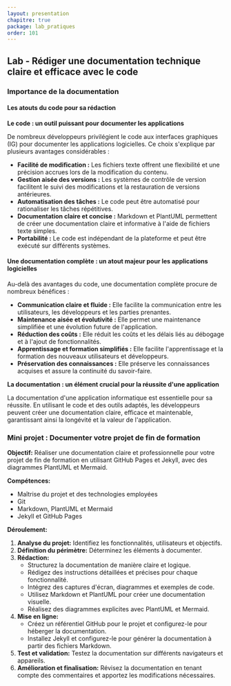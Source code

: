 ```yaml
---
layout: presentation
chapitre: true
package: lab_pratiques
order: 101
---
```


## Lab - Rédiger une documentation technique claire et efficace avec le code

### Importance de la documentation 

#### Les atouts du code pour sa rédaction

**Le code : un outil puissant pour documenter les applications**

De nombreux développeurs privilégient le code aux interfaces graphiques (IG) pour documenter les applications logicielles. Ce choix s'explique par plusieurs avantages considérables :

* **Facilité de modification :** Les fichiers texte offrent une flexibilité et une précision accrues lors de la modification du contenu.
* **Gestion aisée des versions :** Les systèmes de contrôle de version facilitent le suivi des modifications et la restauration de versions antérieures.
* **Automatisation des tâches :** Le code peut être automatisé pour rationaliser les tâches répétitives.
* **Documentation claire et concise :** Markdown et PlantUML permettent de créer une documentation claire et informative à l'aide de fichiers texte simples.
* **Portabilité :** Le code est indépendant de la plateforme et peut être exécuté sur différents systèmes.

#### Une documentation complète : un atout majeur pour les applications logicielles

Au-delà des avantages du code, une documentation complète procure de nombreux bénéfices :

* **Communication claire et fluide :** Elle facilite la communication entre les utilisateurs, les développeurs et les parties prenantes.
* **Maintenance aisée et évolutivité :** Elle permet une maintenance simplifiée et une évolution future de l'application.
* **Réduction des coûts :** Elle réduit les coûts et les délais liés au débogage et à l'ajout de fonctionnalités.
* **Apprentissage et formation simplifiés :** Elle facilite l'apprentissage et la formation des nouveaux utilisateurs et développeurs.
* **Préservation des connaissances :** Elle préserve les connaissances acquises et assure la continuité du savoir-faire.

**La documentation : un élément crucial pour la réussite d'une application**

La documentation d'une application informatique est essentielle pour sa réussite. En utilisant le code et des outils adaptés, les développeurs peuvent créer une documentation claire, efficace et maintenable, garantissant ainsi la longévité et la valeur de l'application.



### Mini projet : Documenter votre projet de fin de formation

**Objectif:** Réaliser une documentation claire et professionnelle pour votre projet de fin de formation en utilisant GitHub Pages et Jekyll, avec des diagrammes PlantUML et Mermaid.

**Compétences:**

* Maîtrise du projet et des technologies employées
* Git
* Markdown, PlantUML et Mermaid
* Jekyll et GitHub Pages

**Déroulement:**

1. **Analyse du projet:** Identifiez les fonctionnalités, utilisateurs et objectifs.
2. **Définition du périmètre:** Déterminez les éléments à documenter.
3. **Rédaction:**
    * Structurez la documentation de manière claire et logique.
    * Rédigez des instructions détaillées et précises pour chaque fonctionnalité.
    * Intégrez des captures d'écran, diagrammes et exemples de code.
    * Utilisez Markdown et PlantUML pour créer une documentation visuelle.
    * Réalisez des diagrammes explicites avec PlantUML et Mermaid.
4. **Mise en ligne:**
    * Créez un référentiel GitHub pour le projet et configurez-le pour héberger la documentation.
    * Installez Jekyll et configurez-le pour générer la documentation à partir des fichiers Markdown.
5. **Test et validation:** Testez la documentation sur différents navigateurs et appareils.
6. **Amélioration et finalisation:** Révisez la documentation en tenant compte des commentaires et apportez les modifications nécessaires.
